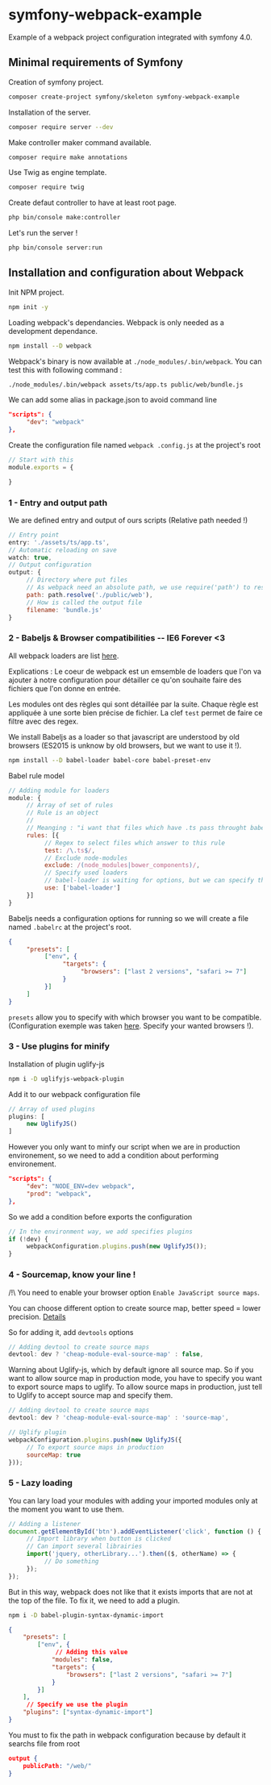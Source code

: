 # symfony-webpack-example
Example of a webpack project configuration integrated with symfony 4.0.

## Minimal requirements of Symfony
Creation of symfony project.
```bash
composer create-project symfony/skeleton symfony-webpack-example
```

Installation of the server.
```bash
composer require server --dev
```

Make controller maker command available.
```bash
composer require make annotations
```

Use Twig as engine template.
```bash
composer require twig
```

Create defaut controller to have at least root page.
```bash
php bin/console make:controller
```

Let's run the server !
```bash
php bin/console server:run
```

## Installation and configuration about Webpack
Init NPM project.
```bash
npm init -y
```

Loading webpack's dependancies. Webpack is only needed as a development dependance.
```bash
npm install --D webpack 
```

Webpack's binary is now available at `./node_modules/.bin/webpack`. You can test this with following command : 
```bash
./node_modules/.bin/webpack assets/ts/app.ts public/web/bundle.js
```

We can add some alias in package.json to avoid command line
```json
"scripts": {
     "dev": "webpack"
},
```

Create the configuration file named `webpack
.config.js` at the project's root
```js
// Start with this 
module.exports = {

}
```

### 1 - Entry and output path

We are defined entry and output of ours scripts (Relative path needed !)
```js
// Entry point
entry: './assets/ts/app.ts',
// Automatic reloading on save
watch: true,
// Output configuration
output: {
     // Directory where put files
     // As webpack need an absolute path, we use require('path') to resolve it
     path: path.resolve('./public/web'),
     // How is called the output file
     filename: 'bundle.js'
}
```

### 2 - Babeljs & Browser compatibilities -- IE6 Forever <3

All webpack loaders are list [here](https://webpack.js.org/loaders/).

Explications : Le coeur de webpack est un emsemble de loaders que l'on va ajouter à notre configuration pour détailler ce qu'on souhaite faire des fichiers que l'on donne en entrée.

Les modules ont des règles qui sont détaillée par la suite. Chaque règle est appliquée à une sorte bien précise de fichier. La clef `test` permet de faire ce filtre avec des regex.

We install Babeljs as a loader so that javascript are understood by old browsers (ES2015 is unknow by old browsers, but we want to use it !).
```bash
npm install --D babel-loader babel-core babel-preset-env
```

Babel rule model
```js
// Adding module for loaders
module: {
     // Array of set of rules
     // Rule is an object
     //
     // Meanging : "i want that files which have .ts pass throught babel-loader"
     rules: [{
          // Regex to select files which answer to this rule
          test: /\.ts$/,
          // Exclude node-modules
          exclude: /(node_modules|bower_components)/,
          // Specify used loaders
          // babel-loader is waiting for options, but we can specify them in an other file called .babelrc
          use: ['babel-loader']
     }]
}
```

Babeljs needs a configuration options for running so we will create a file named `.babelrc` at the project's root.

```json
{
     "presets": [
          ["env", {
               "targets": {
                    "browsers": ["last 2 versions", "safari >= 7"]
               }
          }]
     ]
}
```

`presets` allow you to specify with which browser you want to be compatible. (Configuration exemple was taken [here](https://babeljs.io/docs/plugins/preset-env). Specify your wanted browsers !).

### 3 - Use plugins for minify

Installation of plugin uglify-js
```bash
npm i -D uglifyjs-webpack-plugin
```

Add it to our webpack configuration file
```js
// Array of used plugins
plugins: [
     new UglifyJS()
]
```

However you only want to minfy our script when we are in production environement, so we need to add a condition about performing environement.

```json
"scripts": {
     "dev": "NODE_ENV=dev webpack",
     "prod": "webpack",
},
```

So we add a condition before exports the configuration
```js
// In the environment way, we add specifies plugins
if (!dev) {
     webpackConfiguration.plugins.push(new UglifyJS());
}
```

### 4 - Sourcemap, know your line !

/!\ You need to enable your browser option `Enable JavaScript source maps`.

You can choose different option to create source map, better speed = lower precision. [Details](https://webpack.js.org/configuration/devtool/)

So for adding it, add `devtools` options
```js 
// Adding devtool to create source maps     
devtool: dev ? 'cheap-module-eval-source-map' : false,
```

Warning about Uglify-js, which by default ignore all source map. So if you want to allow source map in production mode, you have to specify you want to export source maps to uglify.
To allow source maps in production, just tell to Uglify to accept source map and specify them.
```js 
// Adding devtool to create source maps     
devtool: dev ? 'cheap-module-eval-source-map' : 'source-map',

// Uglify plugin
webpackConfiguration.plugins.push(new UglifyJS({
     // To export source maps in production
     sourceMap: true
}));
```

### 5 - Lazy loading

You can lary load your modules with adding your imported modules only at the moment you want to use them.

```js
// Adding a listener 
document.getElementById('btn').addEventListener('click', function () {
     // Import library when button is clicked
     // Can import several librairies
     import('jquery, otherLibrary...').then(($, otherName) => {
          // Do something
     });
});
```

But in this way, webpack does not like that it exists imports that are not at the top of the file. To fix it, we need to add a plugin.

```bash
npm i -D babel-plugin-syntax-dynamic-import
```

```json
{
    "presets": [
        ["env", {
             // Adding this value
            "modules": false,
            "targets": {
                "browsers": ["last 2 versions", "safari >= 7"]
            }
        }]
    ],
     // Specify we use the plugin
    "plugins": ["syntax-dynamic-import"]
}
```

You must to fix the path in webpack configuration because by default it searchs file from root

```json
output {
    publicPath: "/web/"
}
```
